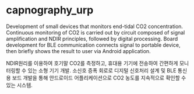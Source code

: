 # capnography_urp

Development of small devices that monitors end-tidal CO2 concentration. Continuous monitoring of CO2 is carried out by circuit composed of signal amplification and NDIR principles, followed by digital processing. Board development for BLE communication connects signal to portable device, then briefly shows the result to user via Android application.

NDIR원리를 이용하여 호기말 CO2를 측정하고, 휴대용 기기에 전송하여 간편하게 모니터링할 수 있는 소형 기기 개발.
소신호 증폭 회로로 디지털 신호처리 설계 및 BLE 통신용 보드 개발을 통해 안드로이드 어플리케이션으로 CO2 농도를 지속적으로 확인할 수 있는 시스템.
